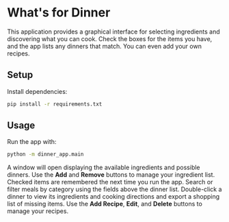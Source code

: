 # What's for Dinner

This application provides a graphical interface for selecting ingredients and
discovering what you can cook. Check the boxes for the items you have, and the
app lists any dinners that match. You can even add your own recipes.

## Setup

Install dependencies:

```bash
pip install -r requirements.txt
```

## Usage

Run the app with:

```bash
python -m dinner_app.main
```

A window will open displaying the available ingredients and possible dinners.
Use the **Add** and **Remove** buttons to manage your ingredient list. Checked
items are remembered the next time you run the app. Search or filter meals by
category using the fields above the dinner list.
Double-click a dinner to view its ingredients and cooking directions and export
a shopping list of missing items.
Use the **Add Recipe**, **Edit**, and **Delete** buttons to manage your recipes.
